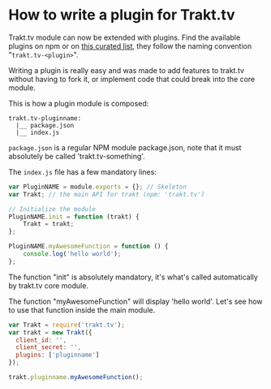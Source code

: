 # How to write a plugin for Trakt.tv

Trakt.tv module can now be extended with plugins. Find the available plugins on npm or on [this curated list](plugins.md), they follow the naming convention "`trakt.tv-<plugin>`".

Writing a plugin is really easy and was made to add features to trakt.tv without having to fork it, or implement code that could break into the core module.

This is how a plugin module is composed:

```
trakt.tv-pluginname:
  |__ package.json
  |__ index.js
```

`package.json` is a regular NPM module package.json, note that it must absolutely be called 'trakt.tv-something'.

The `index.js` file has a few mandatory lines:

```js
var PluginNAME = module.exports = {}; // Skeleton
var Trakt; // the main API for trakt (npm: 'trakt.tv')

// Initialize the module
PluginNAME.init = function (trakt) {
    Trakt = trakt;
};

PluginNAME.myAwesomeFunction = function () {
    console.log('hello world');
};
```

The function "init" is absolutely mandatory, it's what's called automatically by trakt.tv core module.

The function "myAwesomeFunction" will display 'hello world'. Let's see how to use that function inside the main module.

```js
var Trakt = require('trakt.tv');
var trakt = new Trakt({
  client_id: '',
  client_secret: '',
  plugins: ['pluginname']
});

trakt.pluginname.myAwesomeFunction();
```